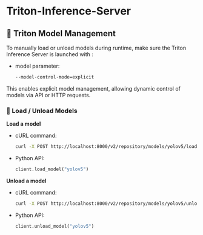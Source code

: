# Triton-Inference-Server

## 🧠 Triton Model Management

To manually load or unload models during runtime, make sure the Triton Inference Server is launched with :

- model parameter:  
  ```bash
  --model-control-mode=explicit
This enables explicit model management, allowing dynamic control of models via API or HTTP requests.

### 🔄 Load / Unload Models

**Load a model**  
- cURL command:  
  ```bash
  curl -X POST http://localhost:8000/v2/repository/models/yolov5/load
- Python API:  
  ```python
  client.load_model("yolov5")

**Unload a model**  
- cURL command:  
  ```bash
  curl -X POST http://localhost:8000/v2/repository/models/yolov5/unload
- Python API:  
  ```python
  client.unload_model("yolov5")

